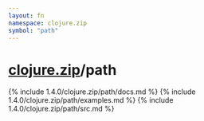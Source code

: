 ```yaml
---
layout: fn
namespace: clojure.zip
symbol: "path"
---
```


# [clojure.zip](../)/path

{% include 1.4.0/clojure.zip/path/docs.md %}
{% include 1.4.0/clojure.zip/path/examples.md %}
{% include 1.4.0/clojure.zip/path/src.md %}

